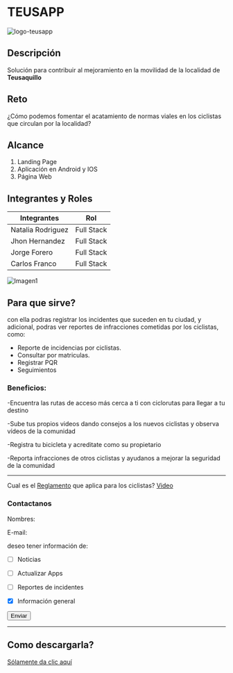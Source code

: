 # TEUSAPP
![logo-teusapp](https://user-images.githubusercontent.com/42304733/44044698-0f432932-9eec-11e8-9d31-6d0fa5fce2c0.jpg)
## Descripción
Solución para contribuir al mejoramiento en la movilidad de la localidad de **Teusaquillo**
## Reto
¿Cómo podemos fomentar el acatamiento de normas viales en los ciclistas que circulan por la localidad?
## Alcance
1. Landing Page
1. Aplicación en Android y IOS
1. Página Web

## Integrantes y Roles

| Integrantes    | Rol   |
|----------------------|-----------|
|   Natalia Rodriguez   |Full Stack|
|   Jhon Hernandez  |Full Stack|
|Jorge Forero |Full Stack|
|Carlos Franco |Full Stack|


![Imagen1](https://user-images.githubusercontent.com/42304733/44003083-67847130-9e12-11e8-84f0-5c22fdb22111.png)

## Para que sirve?
con ella podras registrar los incidentes que suceden en tu ciudad, y adicional, podras ver reportes de infracciones cometidas por los
ciclistas, como:

* Reporte de incidencias por ciclistas.
* Consultar por matriculas.
* Registrar PQR
* Seguimientos

### Beneficios:

-Encuentra las rutas de acceso más cerca a ti con ciclorutas para llegar a tu destino

-Sube tus propios videos dando consejos a los nuevos ciclistas y observa vídeos de la comunidad 

-Registra tu bicicleta y acreditate como su propietario

-Reporta infracciones de otros ciclistas y ayudanos a mejorar la seguridad de la comunidad

---------------------------------------------------------------------------------------------------
Cual es el [Reglamento](https://www.youtube.com/watch?v=OcK2qHjQV0o) que aplica para los ciclistas?
[Video](https://www.youtube.com/watch?v=OcK2qHjQV0o)

### Contactanos

Nombres: 

E-mail:

deseo tener información de:

- [ ] Noticias
- [ ] Actualizar Apps
- [ ] Reportes de incidentes
- [x] Información general


<button class="button-save large">Enviar</button>

---------------------------------------------------------------------------------------
## Como descargarla?
[Sólamente da clic aquí](https://www.microsoft.com/en-us/windows/windows-10-apps)

